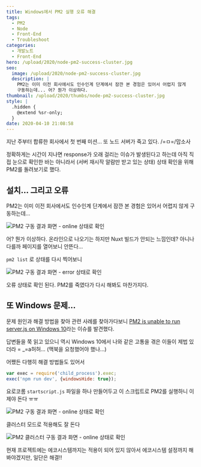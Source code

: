 ```yaml
---
title: Windows에서 PM2 실행 오류 해결
tags:
  - PM2
  - Node
  - Front-End
  - Troubleshoot
categories:
  - 개발노트
  - Front-End
hero: /upload/2020/node-pm2-success-cluster.jpg
seo:
  image: /upload/2020/node-pm2-success-cluster.jpg
  description: |
    PM2는 이미 이전 회사에서도 인수인계 단계에서 잠깐 본 경험은 있어서 어렵지 않게
    구동하는데... 어? 뭔가 이상하다.
thumbnail: /upload/2020/thumbs/node-pm2-success-cluster.jpg
style: |
  .hidden {
    @extend %sr-only;
  }
date: 2020-04-10 21:08:58
---
```



지난 주부터 합류한 회사에서 첫 번째 미션... 또 노드 서버가 죽고 있다.
<span aria-hidden="true">/=ㅁ=/</span><span class="hidden">맙소사</span> <br>

정확하게는 시간이 지나면 response가 오래 걸리는 이슈가 발생된다고 하는데 아직 직접 눈으로
확인한 바는 아니라서 (서버 재시작 알람만 받고 있는 상태) 상태 확인을 위해 PM2를 돌려보기로
했다.

## 설치... 그리고 오류

PM2는 이미 이전 회사에서도 인수인계 단계에서 잠깐 본 경험은 있어서 어렵지 않게
구동하는데...

![PM2 구동 결과 화면 - online 상태로 확인](/upload/2020/node-pm2-fisrt-run.jpg)

어? 뭔가 이상하다.
온라인으로 나오기는 하지만 Nuxt 빌드가 안되는 느낌인데? 아니나 다를까 페이지를 열어보니
안뜬다...

`pm2 list` 로 상태를 다시 찍어보니

![PM2 구동 결과 화면 - error 상태로 확인](/upload/2020/node-pm2-fisrt-fail.jpg)

오류 상태로 확인 된다. PM2를 죽였다가 다시 해봐도 마찬가지다.

## 또 Windows 문제...

문제 원인과 해결 방법을 찾아 관련 사례를 찾아가다보니
[PM2 is unable to run server.js on Windows 10](https://github.com/Unitech/pm2/issues/2808)라는
이슈를 발견했다.

답변들을 쭉 읽고 있으니 역시 Windows 10에서 나와 같은 고통을 겪은 이들이 제법 있더라
<span aria-hidden="true">= _=a</span><span class="hidden">허허...</span>
(맥북을 요청했어야 했나...)

어쨌든 다행히 해결 방법들도 있어서

```javascript
var exec = require('child_process').exec;
exec('npm run dev', {windowsHide: true});
```

요로코롬 `startscript.js` 파일을 하나 만들어두고 이 스크립트로 PM2를 실행하니 이제야 돈다 ㅠㅠ

![PM2 구동 결과 화면 - online 상태로 확인](/upload/2020/node-pm2-success.jpg)

클러스터 모드로 적용해도 잘 돈다

![PM2 클러스터 구동 결과 화면 - online 상태로 확인](/upload/2020/node-pm2-success-cluster.jpg)

현재 프로젝트에는 에코시스템까지는 적용이 되어 있지 않아서 에코시스템 설정까지 해봐야겠지만,
일단은 해결!!